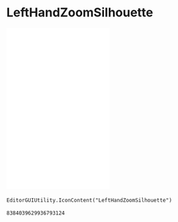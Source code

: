 # LeftHandZoomSilhouette
![](/img/LeftHandZoomSilhouette.png)

``` CSharp
EditorGUIUtility.IconContent("LeftHandZoomSilhouette")
```
```
8384039629936793124
```
